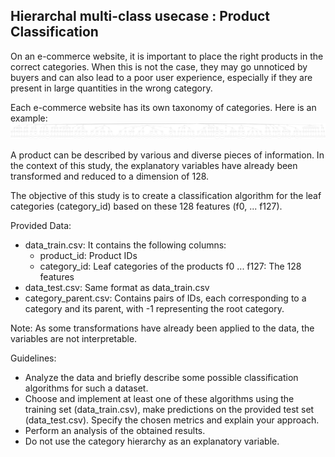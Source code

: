 ## Hierarchal multi-class usecase : Product Classification
On an e-commerce website, it is important to place the right products in the correct categories. When this is not the case, they may go unnoticed by buyers and can also lead to a poor user experience, especially if they are present in large quantities in the wrong category.

Each e-commerce website has its own taxonomy of categories. Here is an example:
![assets](assets/categories.png)

A product can be described by various and diverse pieces of information. In the context of this study, the explanatory variables have already been transformed and reduced to a dimension of 128.

The objective of this study is to create a classification algorithm for the leaf categories (category_id) based on these 128 features (f0, ... f127).

Provided Data:

- data_train.csv: It contains the following columns:
  - product_id: Product IDs
  - category_id: Leaf categories of the products
  f0 ... f127: The 128 features
- data_test.csv: Same format as data_train.csv
- category_parent.csv: Contains pairs of IDs, each corresponding to a category and its parent, with -1 representing the root category.

Note: As some transformations have already been applied to the data, the variables are not interpretable.

Guidelines:

- Analyze the data and briefly describe some possible classification algorithms for such a dataset.
- Choose and implement at least one of these algorithms using the training set (data_train.csv), make predictions on the provided test set (data_test.csv). Specify the chosen metrics and explain your approach.
- Perform an analysis of the obtained results.
- Do not use the category hierarchy as an explanatory variable.